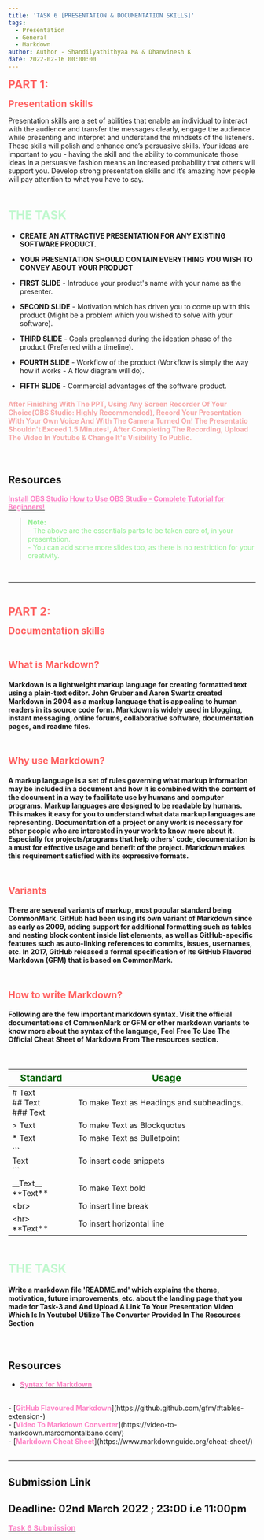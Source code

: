 ```yaml
---
title: 'TASK 6 [PRESENTATION & DOCUMENTATION SKILLS]'
tags:
  - Presentation
  - General
  - Markdown
author: Author - Shandilyathithyaa MA & Dhanvinesh K
date: 2022-02-16 00:00:00
---
```




<b><span style="color: #FF6363; font-size: 1.4rem;">PART 1:</span></b>

<b><span style="color: #FF6363; font-size: 1.2rem;">Presentation skills</span></b>

Presentation skills are a set of abilities that enable an individual to interact with the audience and transfer the messages clearly, engage the audience while presenting and interpret and understand the mindsets of the listeners. These skills will polish and enhance one’s persuasive skills. Your ideas are important to you - having the skill and the ability to communicate those ideas in a persuasive fashion means an increased probability that others will support you. Develop strong presentation skills and it’s amazing how people will pay attention to what you have to say.

<br>

#### <span style="color:#C1F8CF; font-size:1.5rem"><b>THE TASK</b></span>

- <b>CREATE AN ATTRACTIVE PRESENTATION FOR ANY EXISTING SOFTWARE PRODUCT.</b>

- <b>YOUR PRESENTATION SHOULD CONTAIN EVERYTHING YOU WISH TO CONVEY ABOUT YOUR PRODUCT</b>

- <b>FIRST SLIDE</b> - Introduce your product's name with your name as the presenter.

- <b>SECOND SLIDE</b> - Motivation which has driven you to come up with this product (Might be a problem which you wished to solve with your software).

- <b>THIRD SLIDE</b> - Goals preplanned during the ideation phase of the product (Preferred with a timeline).

- <b>FOURTH SLIDE</b> - Workflow of the product (Workflow is simply the way how it works - A flow diagram will do).

- <b>FIFTH SLIDE</b> - Commercial advantages of the software product.

#### <span style="color:#F6A9A9">After Finishing With The PPT, Using Any Screen Recorder Of Your Choice(OBS Studio: Highly Recommended), Record Your Presentation With Your Own Voice And With The Camera Turned On! The Presentatio Shouldn't Exceed 1.5 Minutes!, After Completing The Recording, Upload The Video In Youtube & Change It's Visibility To Public.</span>
<br>

## Resources
[<b><span style="color: #FE83C6">Install OBS Studio</span></b>](https://obsproject.com/da/download)
[<b><span style="color: #FE83C6">How to Use OBS Studio - Complete Tutorial for Beginners!</span></b>](https://youtu.be/-puA85ciDEM)
<br>

> <span style="color: lightgreen"> <b> Note: </b> <br> </span>
> <span style="color: lightgreen"> - The above are the essentials parts to be taken care of, in your presentation.</span> <br>
> <span style="color: lightgreen"> - You can add some more slides too, as there is no restriction for your creativity.</span>

<br>
<hr>
<br>

<b><span style="color: #FF6363; font-size: 1.4rem;">PART 2:</span></b>

<b><span style="color: #FF6363; font-size: 1.2rem;">Documentation skills</style></b>

<br>

<b><span style="color: #FF6363; font-size: 1.2rem;">What is Markdown?</style></b>

#### Markdown is a lightweight markup language for creating formatted text using a plain-text editor. John Gruber and Aaron Swartz created Markdown in 2004 as a markup language that is appealing to human readers in its source code form. Markdown is widely used in blogging, instant messaging, online forums, collaborative software, documentation pages, and readme files.

<br>

<b><span style="color: #FF6363; font-size: 1.2rem;">Why use Markdown?</style></b>

#### A markup language is a set of rules governing what markup information may be included in a document and how it is combined with the content of the document in a way to facilitate use by humans and computer programs. Markup languages are designed to be readable by humans. This makes it easy for you to understand what data markup languages are representing. Documentation of a project or any work is necessary for other people who are interested in your work to know more about it. Especially for projects/programs that help others' code, documentation is a must for effective usage and benefit of the project. Markdown makes this requirement satisfied with its expressive formats.
<br>

<b><span style="color: #FF6363; font-size: 1.2rem;">Variants</style></b>

#### There are several variants of markup, most popular standard being CommonMark. GitHub had been using its own variant of Markdown since as early as 2009, adding support for additional formatting such as tables and nesting block content inside list elements, as well as GitHub-specific features such as auto-linking references to commits, issues, usernames, etc. In 2017, GitHub released a formal specification of its GitHub Flavored Markdown (GFM) that is based on CommonMark.
<br>

<b><span style="color: #FF6363; font-size: 1.2rem;">How to write Markdown?</style></b>

#### Following are the few important markdown syntax. Visit the official documentations of CommonMark or GFM or other markdown variants to know more about the syntax of the language, Feel Free To Use The Official Cheat Sheet of Markdown From The resources section.

<br>
<table>
<thead>
<tr style="color: darkgreen; font-size: 1.2rem;">
<th>&ensp; Standard &ensp;</th>
<th>&emsp; &emsp; Usage &emsp;</th>
</tr>
</thead>
<tbody>
<tr>
<td># Text<br> ## Text<br> ### Text</td>
<td>To make Text as Headings and subheadings.</td>
</tr>
<tr>
<td>> Text</td>
<td>To make Text as Blockquotes</td>
</tr>
<tr>
<td>* Text</td>
<td>To make Text as Bulletpoint</td>
</tr>
<tr>
<td>```<br> Text<br>```</td>
<td>To insert code snippets</td>
</tr>
<tr>
<td>__Text__<br>**Text**</td>
<td>To make Text bold</td>
</tr>
<tr>
<td>&lt;br&gt;</td>
<td>To insert line break</td>
</tr>
<tr>
<td>&lt;hr&gt;<br>**Text**</td>
<td>To insert horizontal line</td>
</tr>
</tbody>
</table>

<br>

#### <span style="color:#C1F8CF; font-size:1.5rem"><b>THE TASK</b></span>

#### Write a markdown file 'README.md' which explains the theme, motivation, future improvements, etc. about the landing page that you made for Task-3 and And Upload A Link To Your Presentation Video Which Is In Youtube! Utilize The Converter Provided In The Resources Section

<br>


## Resources
- [<b><span style="color: #FE83C6">Syntax for Markdown</span></b>](https://youtu.be/HUBNt18RFbo)
<br>
- [<b><span style="color: #FE83C6">GitHub Flavoured Markdown</span></b>](https://github.github.com/gfm/#tables-extension-)
<br>
- [<b><span style="color: #FE83C6">Video To Markdown Converter</span></b>](https://video-to-markdown.marcomontalbano.com/)
<br>
- [<b><span style="color: #FE83C6">Markdown Cheat Sheet</span></b>](https://www.markdownguide.org/cheat-sheet/)
<br>

<br>
<hr>

## Submission Link
## Deadline: <b>02nd March 2022 ; 23:00 i.e 11:00pm </b>
[<b><span style="color: #FE83C6; font-size:15px">Task 6 Submission</b></span>](https://forms.gle/V9ek6GGLGxz5b37L7)

<br>
